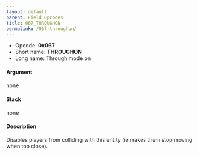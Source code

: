 ```yaml
---
layout: default
parent: Field Opcodes
title: 067_THROUGHON
permalink: /067-throughon/
---
```


-   Opcode: **0x067**
-   Short name: **THROUGHON**
-   Long name: Through mode on

#### Argument

none

#### Stack

none

#### Description

Disables players from colliding with this entity (ie makes them stop moving when too close).
